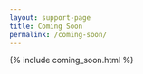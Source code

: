 ```yaml
---
layout: support-page
title: Coming Soon
permalink: /coming-soon/
---
```


{% include coming_soon.html %}

